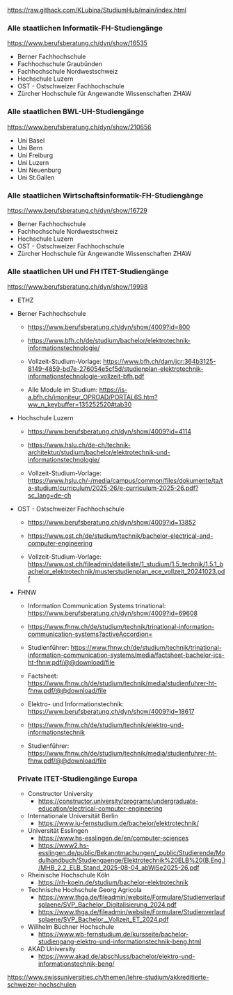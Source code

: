 https://raw.githack.com/KLubina/StudiumHub/main/index.html

### Alle staatlichen Informatik-FH-Studiengänge
https://www.berufsberatung.ch/dyn/show/16535
- Berner Fachhochschule
- Fachhochschule Graubünden
- Fachhochschule Nordwestschweiz
- Hochschule Luzern
- OST - Ostschweizer Fachhochschule
- Zürcher Hochschule für Angewandte Wissenschaften ZHAW

### Alle staatlichen BWL-UH-Studiengänge
https://www.berufsberatung.ch/dyn/show/210656
- Uni Basel
- Uni Bern
- Uni Freiburg
- Uni Luzern
- Uni Neuenburg
- Uni St.Gallen

### Alle staatlichen Wirtschaftsinformatik-FH-Studiengänge
https://www.berufsberatung.ch/dyn/show/16729
- Berner Fachhochschule
- Fachhochschule Nordwestschweiz
- Hochschule Luzern
- OST - Ostschweizer Fachhochschule
- Zürcher Hochschule für Angewandte Wissenschaften ZHAW

### Alle staatlichen UH und FH ITET-Studiengänge
https://www.berufsberatung.ch/dyn/show/19998
- ETHZ

- Berner Fachhochschule
  - https://www.berufsberatung.ch/dyn/show/4009?id=800
  - https://www.bfh.ch/de/studium/bachelor/elektrotechnik-informationstechnologie/
 
  - Vollzeit-Studium-Vorlage: https://www.bfh.ch/dam/jcr:364b3125-8149-4859-bd7e-276054e5cf5d/studienplan-elektrotechnik-informationstechnologie-vollzeit-bfh.pdf
  - Alle Module im Studium: https://is-a.bfh.ch/imoniteur_OPROAD/PORTAL6S.htm?ww_n_keybuffer=135252520#tab30
    
- Hochschule Luzern
  - https://www.berufsberatung.ch/dyn/show/4009?id=4114
  - https://www.hslu.ch/de-ch/technik-architektur/studium/bachelor/elektrotechnik-und-informationstechnologie/
 
  - Vollzeit-Studium-Vorlage: https://www.hslu.ch/-/media/campus/common/files/dokumente/ta/ta-studium/curriculum/2025-26/e-curriculum-2025-26.pdf?sc_lang=de-ch
  
- OST - Ostschweizer Fachhochschule
  - https://www.berufsberatung.ch/dyn/show/4009?id=13852
  - https://www.ost.ch/de/studium/technik/bachelor-electrical-and-computer-engineering
 
  - Vollzeit-Studium-Vorlage: https://www.ost.ch/fileadmin/dateiliste/1_studium/1.5_technik/1.5.1_bachelor_elektrotechnik/musterstudienplan_ece_vollzeit_20241023.pdf
    
- FHNW
  - Information Communication Systems trinational: https://www.berufsberatung.ch/dyn/show/4009?id=69608
  - https://www.fhnw.ch/de/studium/technik/trinational-information-communication-systems?activeAccordion=
 
  - Studienführer: https://www.fhnw.ch/de/studium/technik/trinational-information-communication-systems/media/factsheet-bachelor-ics-ht-fhnw.pdf/@@download/file
  - Factsheet: https://www.fhnw.ch/de/studium/technik/media/studienfuhrer-ht-fhnw.pdf/@@download/file
    
  - Elektro- und Informationstechnik: https://www.berufsberatung.ch/dyn/show/4009?id=18617
  - https://www.fhnw.ch/de/studium/technik/elektro-und-informationstechnik
 
  - Studienführer: https://www.fhnw.ch/de/studium/technik/media/studienfuhrer-ht-fhnw.pdf/@@download/file
 
  ### Private ITET-Studiengänge Europa
  - Constructor University
    - https://constructor.university/programs/undergraduate-education/electrical-computer-engineering
  - Internationale Universität Berlin
    - https://www.iu-fernstudium.de/bachelor/elektrotechnik/
  - Universität Esslingen
    - https://www.hs-esslingen.de/en/computer-sciences
    - https://www2.hs-esslingen.de/public/Bekanntmachungen/_public/Studierende/Modulhandbuch/Studiengaenge/Elektrotechnik%20ELB%20(B.Eng.)/MHB_2.2_ELB_Stand_2025-08-04_abWiSe2025-26.pdf
  - Rheinische Hochschule Köln
    - https://rh-koeln.de/studium/bachelor-elektrotechnik
  - Technische Hochschule Georg Agricola
    - https://www.thga.de/fileadmin/website/Formulare/Studienverlaufsplaene/SVP_Bachelor_Digitalisierung_2024.pdf
    - https://www.thga.de/fileadmin/website/Formulare/Studienverlaufsplaene/SVP_Bachelor__Vollzeit_ET_2024.pdf
  - Willhelm Büchner Hochschule
    - https://www.wb-fernstudium.de/kursseite/bachelor-studiengang-elektro-und-informationstechnik-beng.html
  - AKAD University
    - https://www.akad.de/abschluss/bachelor/elektro-und-informationstechnik-beng/

https://www.swissuniversities.ch/themen/lehre-studium/akkreditierte-schweizer-hochschulen
